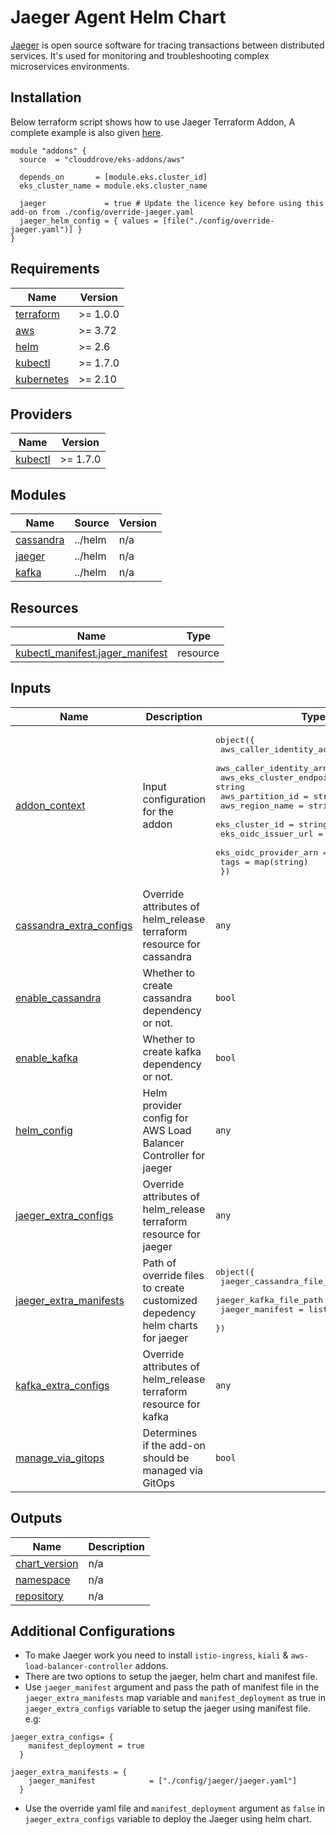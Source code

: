 # Jaeger Agent Helm Chart

[Jaeger](https://www.jaegertracing.io/) is open source software for tracing transactions between distributed services. It's used for monitoring and troubleshooting complex microservices environments.

## Installation
Below terraform script shows how to use Jaeger Terraform Addon, A complete example is also given [here](https://github.com/clouddrove/terraform-helm-eks-addons/blob/master/_examples/complete/main.tf).
```hcl
module "addons" {
  source  = "clouddrove/eks-addons/aws"
  
  depends_on       = [module.eks.cluster_id]
  eks_cluster_name = module.eks.cluster_name

  jaeger             = true # Update the licence key before using this add-on from ./config/override-jaeger.yaml
  jaeger_helm_config = { values = [file("./config/override-jaeger.yaml")] }
}
```

<!-- BEGINNING OF PRE-COMMIT-TERRAFORM DOCS HOOK -->
## Requirements

| Name | Version |
|------|---------|
| <a name="requirement_terraform"></a> [terraform](#requirement\_terraform) | >= 1.0.0 |
| <a name="requirement_aws"></a> [aws](#requirement\_aws) | >= 3.72 |
| <a name="requirement_helm"></a> [helm](#requirement\_helm) | >= 2.6 |
| <a name="requirement_kubectl"></a> [kubectl](#requirement\_kubectl) | >= 1.7.0 |
| <a name="requirement_kubernetes"></a> [kubernetes](#requirement\_kubernetes) | >= 2.10 |

## Providers

| Name | Version |
|------|---------|
| <a name="provider_kubectl"></a> [kubectl](#provider\_kubectl) | >= 1.7.0 |

## Modules

| Name | Source | Version |
|------|--------|---------|
| <a name="module_cassandra"></a> [cassandra](#module\_cassandra) | ../helm | n/a |
| <a name="module_jaeger"></a> [jaeger](#module\_jaeger) | ../helm | n/a |
| <a name="module_kafka"></a> [kafka](#module\_kafka) | ../helm | n/a |

## Resources

| Name | Type |
|------|------|
| [kubectl_manifest.jager_manifest](https://registry.terraform.io/providers/gavinbunney/kubectl/latest/docs/resources/manifest) | resource |

## Inputs

| Name | Description | Type | Default | Required |
|------|-------------|------|---------|:--------:|
| <a name="input_addon_context"></a> [addon\_context](#input\_addon\_context) | Input configuration for the addon | <pre>object({<br>    aws_caller_identity_account_id = string<br>    aws_caller_identity_arn        = string<br>    aws_eks_cluster_endpoint       = string<br>    aws_partition_id               = string<br>    aws_region_name                = string<br>    eks_cluster_id                 = string<br>    eks_oidc_issuer_url            = string<br>    eks_oidc_provider_arn          = string<br>    tags                           = map(string)<br>  })</pre> | n/a | yes |
| <a name="input_cassandra_extra_configs"></a> [cassandra\_extra\_configs](#input\_cassandra\_extra\_configs) | Override attributes of helm\_release terraform resource for cassandra | `any` | `{}` | no |
| <a name="input_enable_cassandra"></a> [enable\_cassandra](#input\_enable\_cassandra) | Whether to create cassandra dependency or not. | `bool` | `false` | no |
| <a name="input_enable_kafka"></a> [enable\_kafka](#input\_enable\_kafka) | Whether to create kafka dependency or not. | `bool` | `false` | no |
| <a name="input_helm_config"></a> [helm\_config](#input\_helm\_config) | Helm provider config for AWS Load Balancer Controller for jaeger | `any` | `{}` | no |
| <a name="input_jaeger_extra_configs"></a> [jaeger\_extra\_configs](#input\_jaeger\_extra\_configs) | Override attributes of helm\_release terraform resource for jaeger | `any` | `{}` | no |
| <a name="input_jaeger_extra_manifests"></a> [jaeger\_extra\_manifests](#input\_jaeger\_extra\_manifests) | Path of override files to create customized depedency helm charts for jaeger | <pre>object({<br>    jaeger_cassandra_file_path = list(any)<br>    jaeger_kafka_file_path     = list(any)<br>    jaeger_manifest            = list(any)<br>  })</pre> | n/a | yes |
| <a name="input_kafka_extra_configs"></a> [kafka\_extra\_configs](#input\_kafka\_extra\_configs) | Override attributes of helm\_release terraform resource for kafka | `any` | `{}` | no |
| <a name="input_manage_via_gitops"></a> [manage\_via\_gitops](#input\_manage\_via\_gitops) | Determines if the add-on should be managed via GitOps | `bool` | `false` | no |

## Outputs

| Name | Description |
|------|-------------|
| <a name="output_chart_version"></a> [chart\_version](#output\_chart\_version) | n/a |
| <a name="output_namespace"></a> [namespace](#output\_namespace) | n/a |
| <a name="output_repository"></a> [repository](#output\_repository) | n/a |
<!-- END OF PRE-COMMIT-TERRAFORM DOCS HOOK -->

## Additional Configurations
- To make Jaeger work you need to install `istio-ingress`, `kiali` & `aws-load-balancer-controller` addons.
- There are two options to setup the jaeger, helm chart and manifest file.
- Use `jaeger_manifest` argument and pass the path of manifest file in the `jaeger_extra_manifests` map variable and `manifest_deployment` as true in `jaeger_extra_configs` variable to setup the jaeger using manifest file.
e.g:
```hcl
jaeger_extra_configs= {
    manifest_deployment = true
  }

jaeger_extra_manifests = {
    jaeger_manifest            = ["./config/jaeger/jaeger.yaml"]
  }
```
- Use the override yaml file and `manifest_deployment` argument as `false` in `jaeger_extra_configs` variable to deploy the Jaeger using helm chart.
